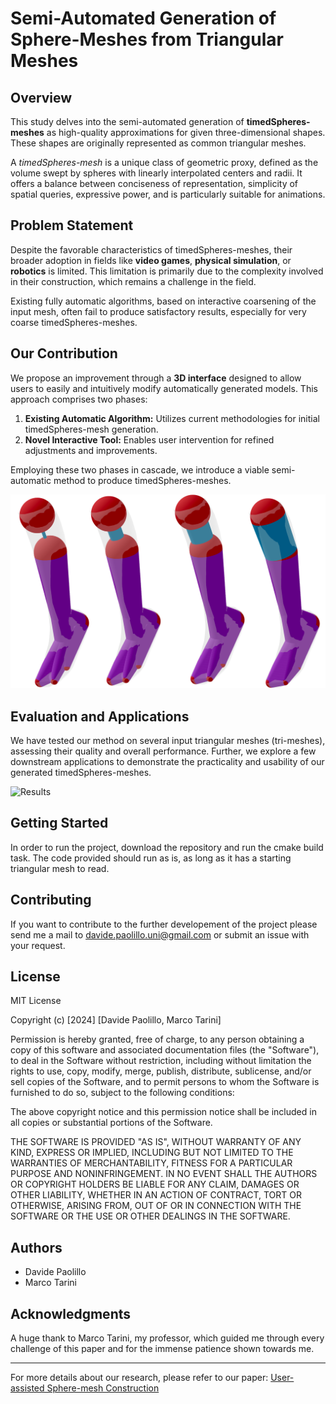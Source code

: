 # Semi-Automated Generation of Sphere-Meshes from Triangular Meshes

## Overview

This study delves into the semi-automated generation of **timedSpheres-meshes** as high-quality approximations for given three-dimensional shapes. These shapes are originally represented as common triangular meshes.

A *timedSpheres-mesh* is a unique class of geometric proxy, defined as the volume swept by spheres with linearly interpolated centers and radii. It offers a balance between conciseness of representation, simplicity of spatial queries, expressive power, and is particularly suitable for animations.

## Problem Statement

Despite the favorable characteristics of timedSpheres-meshes, their broader adoption in fields like **video games**, **physical simulation**, or **robotics** is limited. This limitation is primarily due to the complexity involved in their construction, which remains a challenge in the field.

Existing fully automatic algorithms, based on interactive coarsening of the input mesh, often fail to produce satisfactory results, especially for very coarse timedSpheres-meshes.

## Our Contribution

We propose an improvement through a **3D interface** designed to allow users to easily and intuitively modify automatically generated models. This approach comprises two phases:

1. **Existing Automatic Algorithm:** Utilizes current methodologies for initial timedSpheres-mesh generation.
2. **Novel Interactive Tool:** Enables user intervention for refined adjustments and improvements.

Employing these two phases in cascade, we introduce a viable semi-automatic method to produce timedSpheres-meshes.

![Animation](res/FootAnim.svg)

## Evaluation and Applications

We have tested our method on several input triangular meshes (tri-meshes), assessing their quality and overall performance. Further, we explore a few downstream applications to demonstrate the practicality and usability of our generated timedSpheres-meshes.

![Results](res/TableImage.svg)

## Getting Started

In order to run the project, download the repository and run the cmake build task.
The code provided should run as is, as long as it has a starting triangular mesh to read.

## Contributing

If you want to contribute to the further developement of the project please send me a mail to davide.paolillo.uni@gmail.com or submit an issue with your request.

## License

MIT License

Copyright (c) [2024] [Davide Paolillo, Marco Tarini]

Permission is hereby granted, free of charge, to any person obtaining a copy
of this software and associated documentation files (the "Software"), to deal
in the Software without restriction, including without limitation the rights
to use, copy, modify, merge, publish, distribute, sublicense, and/or sell
copies of the Software, and to permit persons to whom the Software is
furnished to do so, subject to the following conditions:

The above copyright notice and this permission notice shall be included in all
copies or substantial portions of the Software.

THE SOFTWARE IS PROVIDED "AS IS", WITHOUT WARRANTY OF ANY KIND, EXPRESS OR
IMPLIED, INCLUDING BUT NOT LIMITED TO THE WARRANTIES OF MERCHANTABILITY,
FITNESS FOR A PARTICULAR PURPOSE AND NONINFRINGEMENT. IN NO EVENT SHALL THE
AUTHORS OR COPYRIGHT HOLDERS BE LIABLE FOR ANY CLAIM, DAMAGES OR OTHER
LIABILITY, WHETHER IN AN ACTION OF CONTRACT, TORT OR OTHERWISE, ARISING FROM,
OUT OF OR IN CONNECTION WITH THE SOFTWARE OR THE USE OR OTHER DEALINGS IN THE
SOFTWARE.

## Authors

- Davide Paolillo
- Marco Tarini

## Acknowledgments

A huge thank to Marco Tarini, my professor, which guided me through every challenge of this paper and for the immense patience shown towards me.

---

For more details about our research, please refer to our paper: [User-assisted Sphere-mesh Construction](https://diglib.eg.org/handle/10.2312/stag20231303)

